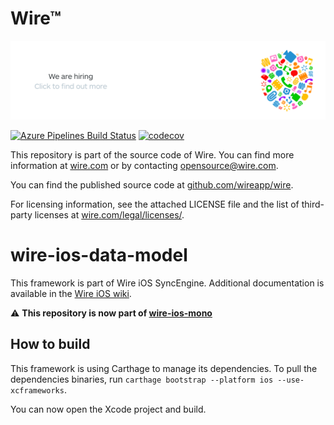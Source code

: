# Wire™
[![Wire logo](https://github.com/wireapp/wire/blob/master/assets/header-small.png?raw=true)](https://wire.com/jobs/)

[![Azure Pipelines Build Status](https://dev.azure.com/wireswiss/Wire%20iOS/_apis/build/status/Frameworks/wire-ios-data-model?branchName=develop)](https://dev.azure.com/wireswiss/Wire%20iOS/_build/latest?definitionId=28&branchName=develop) [![codecov](https://codecov.io/gh/wireapp/wire-ios-data-model/branch/develop/graph/badge.svg)](https://codecov.io/gh/wireapp/wire-ios-data-model)

This repository is part of the source code of Wire. You can find more information at [wire.com](https://wire.com) or by contacting opensource@wire.com.

You can find the published source code at [github.com/wireapp/wire](https://github.com/wireapp/wire).

For licensing information, see the attached LICENSE file and the list of third-party licenses at [wire.com/legal/licenses/](https://wire.com/legal/licenses/).

# wire-ios-data-model

This framework is part of Wire iOS SyncEngine. Additional documentation is available in the [Wire iOS wiki](https://github.com/wireapp/wire-ios/wiki).

⚠️ **This repository is now part of [wire-ios-mono](https://github.com/wireapp/wire-ios-mono)**

## How to build

This framework is using Carthage to manage its dependencies. To pull the dependencies binaries, run `carthage bootstrap --platform ios --use-xcframeworks`.

You can now open the Xcode project and build.
